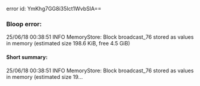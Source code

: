 error id: YmKhg7GG8i35Ict1WvbSlA==
### Bloop error:

25/06/18 00:38:51 INFO MemoryStore: Block broadcast_76 stored as values in memory (estimated size 198.6 KiB, free 4.5 GiB)
#### Short summary: 

25/06/18 00:38:51 INFO MemoryStore: Block broadcast_76 stored as values in memory (estimated size 19...